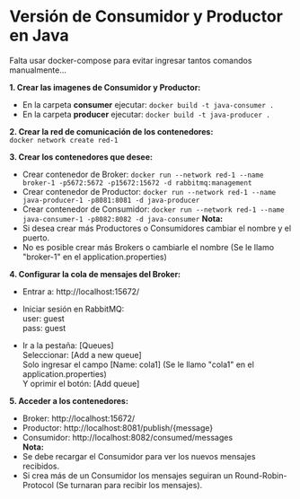 # Versión de Consumidor y Productor en Java
Falta usar docker-compose para evitar ingresar tantos comandos manualmente...  

**1. Crear las imagenes de Consumidor y Productor:**  
* En la carpeta **consumer** ejecutar: `docker build -t java-consumer .`
* En la carpeta **producer** ejecutar: `docker build -t java-producer .`

**2. Crear la red de comunicación de los contenedores:**  
`docker network create red-1`

**3. Crear los contenedores que desee:**  
* Crear contenedor de Broker: `docker run --network red-1 --name broker-1 -p5672:5672 -p15672:15672 -d rabbitmq:management`
* Crear contenedor de Productor: `docker run --network red-1 --name java-producer-1 -p8081:8081 -d java-producer`
* Crear contenedor de Consumidor: `docker run --network red-1 --name java-consumer-1 -p8082:8082 -d java-consumer`
**Nota:**  
* Si desea crear más Productores o Consumidores cambiar el nombre y el puerto.
* No es posible crear más Brokers o cambiarle el nombre (Se le llamo "broker-1" en el application.properties)

**4. Configurar la cola de mensajes del Broker:**  
* Entrar a: http://localhost:15672/  
* Iniciar sesión en RabbitMQ:  
user: guest  
pass: guest  

* Ir a la pestaña: [Queues]  
Seleccionar: [Add a new queue]  
Solo ingresar el campo [Name: cola1] (Se le llamo "cola1" en el application.properties)  
Y oprimir el botón: [Add queue]  

**5. Acceder a los contenedores:**  
* Broker: http://localhost:15672/  
* Productor: http://localhost:8081/publish/{message}  
* Consumidor: http://localhost:8082/consumed/messages  
**Nota:**  
* Se debe recargar el Consumidor para ver los nuevos mensajes recibidos.  
* Si crea más de un Consumidor los mensajes seguiran un Round-Robin-Protocol (Se turnaran para recibir los mensajes).
